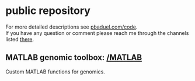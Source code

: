 # public repository
For more detailed descriptions see [pbaduel.com/code](http://pbaduel.com/code). <br/>
If you have any question or comment please reach me through the channels listed [there](http://pbaduel.com/about). 

## MATLAB genomic toolbox: [/MATLAB](/MATLAB)
Custom MATLAB functions for genomics. 

